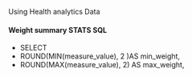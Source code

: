 Using Health analytics Data
#### Weight summary STATS SQL
- SELECT 
- ROUND(MIN(measure_value), 2 )AS min_weight,
- ROUND(MAX(measure_value), 2) AS max_weight,
